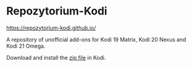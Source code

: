 # Repozytorium-Kodi

https://repozytorium-kodi.github.io/

A repository of unofficial add-ons for Kodi 19 Matrix, Kodi 20 Nexus and Kodi 21 Omega.

Download and install the [zip file](https://github.com/Repozytorium-Kodi/Repozytorium-Kodi/releases/download/v1.0.2/Repozytorium-Kodi-1.0.2.zip) in Kodi.
